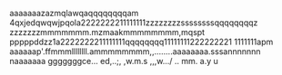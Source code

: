 aaaaaaazazmqlawqaqqqqqqqqam
4qxjedqwqwjpqola2222222211111111zzzzzzzzssssssssqqqqqqqqz
zzzzzzzmmmmmmm.mzmaakmmmmmmmm,mqspt
pppppddzz1a2222222211111111qqqqqqqq11111111222222221
1111111apm
aaaaaap'.ffmmmllllllll.ammmmmmmm,,........aaaaaaaa.sssannnnnnn
naaaaaaa
gggggggce...
ed,..;,
,w.m.s
,,,w.../
..
mm.
a.y
u
